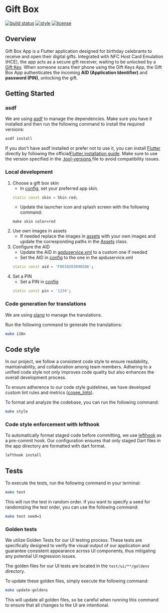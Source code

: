 # Gift Box

[![build status](https://github.com/ngoc-quoc-huynh/gift/actions/workflows/gift_box.yaml/badge.svg?branch=main)](https://github.com/ngoc-quoc-huynh/gift/actions/workflows/gift_box.yaml?query=branch%3Amain)
[![style](https://img.shields.io/badge/style-cosee__lints-brightgreen)](https://pub.dev/packages/cosee_lints)
[![license](https://img.shields.io/github/license/ngoc-quoc-huynh/gift)](https://raw.githubusercontent.com/ngoc-quoc-huynh/gift/refs/heads/main/LICENSE)

## Overview

Gift Box App is a Flutter application designed for birthday celebrants to receive and open their
digital gifts. Integrated with NFC Host Card Emulation (HCE), the app acts as a secure gift
receiver, waiting to be unlocked by a [Gift Key](../gift_keys).
When someone scans their phone using the Gift Keys App, the Gift Box App authenticates the incoming
**AID (Application Identifier)** and **password (PIN)**, unlocking the gift.

## Getting Started

### asdf

We are using [asdf](https://asdf-vm.com/) to manage the dependencies. Make sure you have it
installed and then run the following command to install the required versions:

```bash
asdf install
```

If you don't have asdf installed or prefer not to use it, you can
install [Flutter](https://docs.flutter.dev/) directly by following the
official[Flutter installation guide](https://docs.flutter.dev/get-started/install). Make sure to use
the version specified in the [.tool-versions ](../.tool-versions) file to avoid compatibility
issues.

### Local development

1. Choose a gift box skin
    - In [config](lib/static/config.dart#1), set your preferred app skin.
    ```dart
    static const skin = Skin.red;
    ```
    - Update the launcher icon and splash screen with the following command:
   ```shell
   make skin color=red
   ```
2. Use own images in assets
   - If needed replace the images in [assets](assets/images) with your own images and update the
     corresponding paths in the [Assets](lib/static/resources/assets.dart) class.
2. Configure the AID
    - Update the AID in [apduservice.xml](android/app/src/main/res/xml/apduservice.xml) to a custom
      one if needed
    - Set the AID in [config](lib/static/config.dart) to the one in the apduservice.xml
   ```dart
   static const aid = 'F0010203040506';
   ```
3. Set a PIN
    - Set a PIN in [config](lib/static/config.dart)
   ```dart
   static const pin = '1234';
   ```

### Code generation for translations

We are using [slang](https://pub.dev/packages/slang) to manage the translations.

Run the following command to generate the translations:

```bash
make i18n
```

## Code style

In our project, we follow a consistent code style to ensure readability, maintainability, and
collaboration among team members. Adhering to a unified code style not only improves code quality
but also enhances the overall development process.

To ensure adherence to our code style guidelines, we have developed custom lint rules and
metrics ([cosee_lints](https://pub.dev/packages/cosee_lints)).

To format and analyze the codebase, you can run the following command:

```sh
make style
```

### Code style enforcement with lefthook

To automatically format staged code before committing, we
use [lefthook](https://github.com/evilmartians/lefthook) as a pre-commit hook.
Our configuration ensures that only staged Dart files in the app directory are formatted with dart
format.

```sh
lefthook install
```

## Tests

To execute the tests, run the following command in your terminal:

```sh
make test
```

This will run the test in random order.
If you want to specify a seed for randomizing the test order, you can use the following command:

```sh
make test seed=1
```

### Golden tests

We utilize Golden Tests for our UI testing process. These tests are specifically designed to verify
the visual output of our application and guarantee consistent appearance across UI components, thus
mitigating any potential UI regression issues.

The golden files for our UI tests are located in the `test/ui/**/goldens` directory.

To update these golden files, simply execute the following command:

```sh
make update-goldens
```

This will update all golden files, so be careful when running this command to ensure that all
changes to the UI are intentional.
